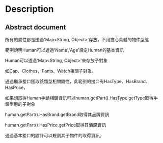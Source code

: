# Description

Abstract document
-----------------

所有的屬性都是透過'Map<String, Object>'存放，不用擔心具體的物件型態

範例說明Human可以透過'Name','Age'設定Human的基本資訊

Human可以透過'Map<String, Object>'來存放子對象

如Cap、Clothes、Pants、Watch相關子對象。

通過繼承接口獲取該類型相關屬性，此範例的接口有HasType、HasBrand、HasPrice，

如果想取得Human手錶相關資訊可以human.getPart().HasType.getType取得手錶型態的子對象

human.getPart().HasBrand.getBrand取得其品牌資訊

human.getPart().HasPrice.getPrice取得其價錢資訊

通過基本接口的設計可以規劃其子物件的取得資訊。


